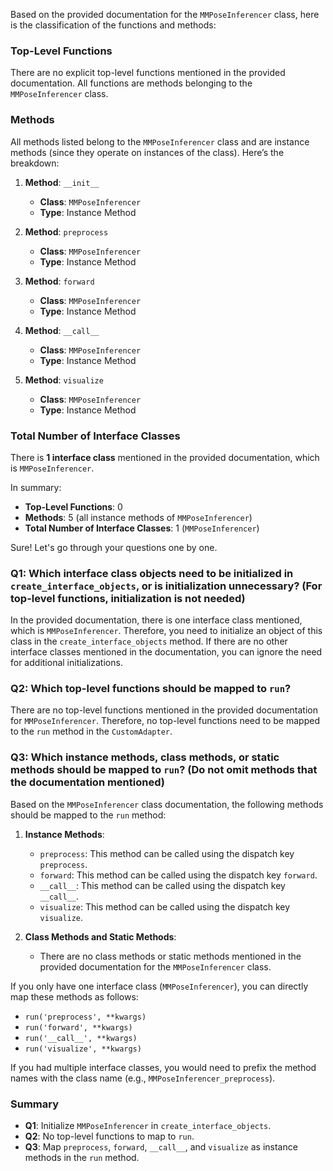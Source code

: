 Based on the provided documentation for the `MMPoseInferencer` class, here is the classification of the functions and methods:

### Top-Level Functions
There are no explicit top-level functions mentioned in the provided documentation. All functions are methods belonging to the `MMPoseInferencer` class.

### Methods
All methods listed belong to the `MMPoseInferencer` class and are instance methods (since they operate on instances of the class). Here’s the breakdown:

1. **Method**: `__init__`
   - **Class**: `MMPoseInferencer`
   - **Type**: Instance Method

2. **Method**: `preprocess`
   - **Class**: `MMPoseInferencer`
   - **Type**: Instance Method

3. **Method**: `forward`
   - **Class**: `MMPoseInferencer`
   - **Type**: Instance Method

4. **Method**: `__call__`
   - **Class**: `MMPoseInferencer`
   - **Type**: Instance Method

5. **Method**: `visualize`
   - **Class**: `MMPoseInferencer`
   - **Type**: Instance Method

### Total Number of Interface Classes
There is **1 interface class** mentioned in the provided documentation, which is `MMPoseInferencer`. 

In summary:
- **Top-Level Functions**: 0
- **Methods**: 5 (all instance methods of `MMPoseInferencer`)
- **Total Number of Interface Classes**: 1 (`MMPoseInferencer`)

Sure! Let's go through your questions one by one.

### Q1: Which interface class objects need to be initialized in `create_interface_objects`, or is initialization unnecessary? (For top-level functions, initialization is not needed)

In the provided documentation, there is one interface class mentioned, which is `MMPoseInferencer`. Therefore, you need to initialize an object of this class in the `create_interface_objects` method. If there are no other interface classes mentioned in the documentation, you can ignore the need for additional initializations.

### Q2: Which top-level functions should be mapped to `run`?

There are no top-level functions mentioned in the provided documentation for `MMPoseInferencer`. Therefore, no top-level functions need to be mapped to the `run` method in the `CustomAdapter`.

### Q3: Which instance methods, class methods, or static methods should be mapped to `run`? (Do not omit methods that the documentation mentioned)

Based on the `MMPoseInferencer` class documentation, the following methods should be mapped to the `run` method:

1. **Instance Methods**:
   - `preprocess`: This method can be called using the dispatch key `preprocess`.
   - `forward`: This method can be called using the dispatch key `forward`.
   - `__call__`: This method can be called using the dispatch key `__call__`.
   - `visualize`: This method can be called using the dispatch key `visualize`.

2. **Class Methods and Static Methods**:
   - There are no class methods or static methods mentioned in the provided documentation for the `MMPoseInferencer` class.

If you only have one interface class (`MMPoseInferencer`), you can directly map these methods as follows:
- `run('preprocess', **kwargs)`
- `run('forward', **kwargs)`
- `run('__call__', **kwargs)`
- `run('visualize', **kwargs)`

If you had multiple interface classes, you would need to prefix the method names with the class name (e.g., `MMPoseInferencer_preprocess`).

### Summary
- **Q1**: Initialize `MMPoseInferencer` in `create_interface_objects`.
- **Q2**: No top-level functions to map to `run`.
- **Q3**: Map `preprocess`, `forward`, `__call__`, and `visualize` as instance methods in the `run` method.